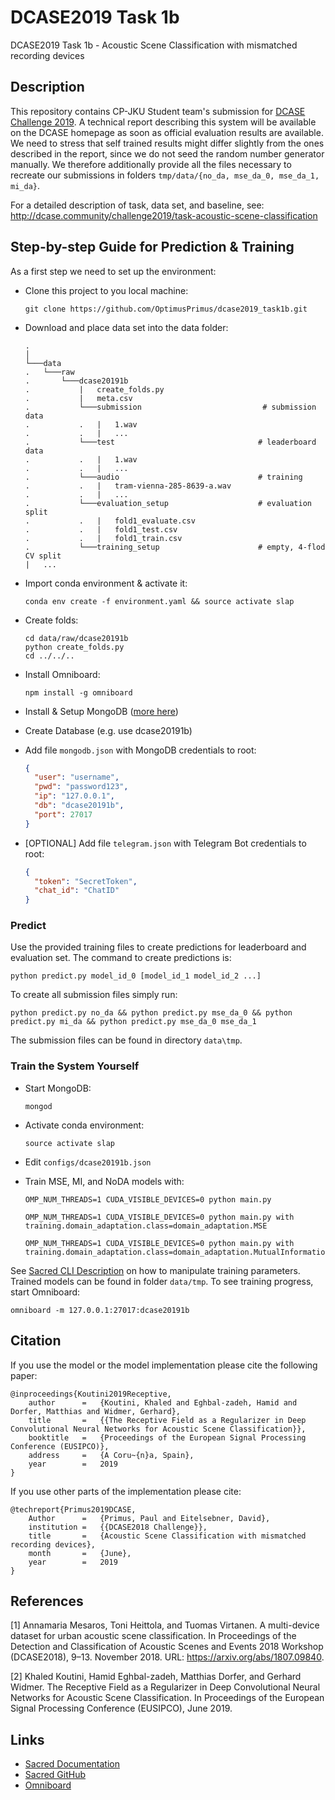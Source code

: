 # DCASE2019 Task 1b
DCASE2019 Task 1b - Acoustic Scene Classification with mismatched recording devices 


## Description
This repository contains CP-JKU Student team's submission for [DCASE Challenge 2019](http://dcase.community/challenge2019/). A technical report describing this system will be available on the DCASE homepage as soon as official evaluation results are available. We need to stress that self trained results might differ slightly from the ones described in the report, since we do not seed the random number generator manually. We therefore additionally provide all the files necessary to recreate our submissions in  folders `tmp/data/{no_da, mse_da_0, mse_da_1, mi_da}`.

For a detailed description of task, data set, and baseline, see:
http://dcase.community/challenge2019/task-acoustic-scene-classification


## Step-by-step Guide for Prediction & Training

As a first step we need to set up the environment:
- Clone this project to you local machine:
    ```
    git clone https://github.com/OptimusPrimus/dcase2019_task1b.git
    ```
- Download and place data set into the data folder:
    ```
    .
    │
    └───data
    .   └───raw
    .       └───dcase20191b
    .           |   create_folds.py
    .           |   meta.csv 
    .           └───submission                           # submission data
    .           .   |   1.wav
    .           .   |   ...
    .           └───test                                # leaderboard data
    .           .   |   1.wav
    .           .   |   ...
    .           └───audio                               # training
    .           .   |   tram-vienna-285-8639-a.wav
    .           .   |   ...
    .           └───evaluation_setup                    # evaluation split
    .           .   |   fold1_evaluate.csv 
    .           .   |   fold1_test.csv
    .           .   |   fold1_train.csv
    .           └───training_setup                      # empty, 4-flod CV split
    |   ...
    
    ```

- Import conda environment & activate it: 
    ```
    conda env create -f environment.yaml && source activate slap
    ```
- Create folds:
    ```
    cd data/raw/dcase20191b
    python create_folds.py
    cd ../../..
    ```
- Install Omniboard:
    
    ```
    npm install -g omniboard
    ```
- Install & Setup MongoDB ([more here](https://docs.mongodb.com/manual/tutorial/install-mongodb-on-ubuntu/))
- Create Database (e.g. use dcase20191b)
- Add file `mongodb.json` with MongoDB credentials to root: 
    ```json
    {
      "user": "username",
      "pwd": "password123",
      "ip": "127.0.0.1",
      "db": "dcase20191b",
      "port": 27017
    }
    ```
- [OPTIONAL] Add file `telegram.json` with Telegram Bot credentials to root: 
    ```json
    {
      "token": "SecretToken",
      "chat_id": "ChatID"
    }
    ```


### Predict

Use the provided training files to create predictions for leaderboard and evaluation set.
The command to create predictions is:
```
python predict.py model_id_0 [model_id_1 model_id_2 ...]
```
To create all submission files simply run:
```
python predict.py no_da && python predict.py mse_da_0 && python predict.py mi_da && python predict.py mse_da_0 mse_da_1
```
The submission files can be found in directory `data\tmp`.

### Train the System Yourself
- Start MongoDB:
    ```
    mongod
    ```

- Activate conda environment:
    ```
    source activate slap
    ```
- Edit `configs/dcase20191b.json`
- Train MSE, MI, and NoDA models with:
    ```
    OMP_NUM_THREADS=1 CUDA_VISIBLE_DEVICES=0 python main.py
    ```
    ```
    OMP_NUM_THREADS=1 CUDA_VISIBLE_DEVICES=0 python main.py with training.domain_adaptation.class=domain_adaptation.MSE
    ```
    ```
    OMP_NUM_THREADS=1 CUDA_VISIBLE_DEVICES=0 python main.py with training.domain_adaptation.class=domain_adaptation.MutualInformationDA
    ```
   
See [Sacred CLI Description](https://sacred.readthedocs.io/en/latest/command_line.html) on how to manipulate training parameters.
Trained models can be found in folder `data/tmp`.
To see training progress, start Omniboard:
```
omniboard -m 127.0.0.1:27017:dcase20191b
``` 

## Citation

If you use the model or the model implementation please cite the following paper:
```
@inproceedings{Koutini2019Receptive,
    author      =   {Koutini, Khaled and Eghbal-zadeh, Hamid and Dorfer, Matthias and Widmer, Gerhard},
    title       =   {{The Receptive Field as a Regularizer in Deep Convolutional Neural Networks for Acoustic Scene Classification}},
    booktitle   =   {Proceedings of the European Signal Processing Conference (EUSIPCO)},
    address     =   {A Coru~{n}a, Spain},
    year        =   2019
}
```
If you use other parts of the implementation please cite:
```
@techreport{Primus2019DCASE,
    Author      =   {Primus, Paul and Eitelsebner, David},
    institution =   {{DCASE2018 Challenge}},
    title       =   {Acoustic Scene Classification with mismatched recording devices},
    month       =   {June},
    year        =   2019
}
```

## References

[1] Annamaria Mesaros, Toni Heittola, and Tuomas Virtanen. A multi-device dataset for urban acoustic scene classification. In Proceedings of the Detection and Classification of Acoustic Scenes and Events 2018 Workshop (DCASE2018), 9–13. November 2018. URL: https://arxiv.org/abs/1807.09840.

[2] Khaled Koutini, Hamid Eghbal-zadeh, Matthias Dorfer, and Gerhard Widmer. The Receptive Field as a Regularizer in Deep Convolutional Neural Networks for Acoustic Scene Classification. In Proceedings of the European Signal Processing Conference (EUSIPCO), June 2019.

## Links
- [Sacred Documentation](https://sacred.readthedocs.io/en/latest/quickstart.html)
- [Sacred GitHub](https://github.com/IDSIA/sacred)
- [Omniboard](https://github.com/vivekratnavel/omniboard)
